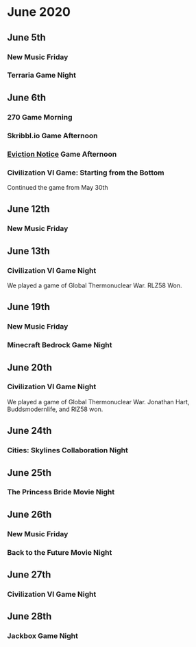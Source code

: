 # June 2020

## June 5th
### New Music Friday
### Terraria Game Night

## June 6th
### 270 Game Morning
### Skribbl.io Game Afternoon
### [Eviction Notice](https://www.roblox.com/games/2577040780/Eviction-Notice-BETA) Game Afternoon
### Civilization VI Game: Starting from the Bottom
Continued the game from May 30th

## June 12th
### New Music Friday

## June 13th
### Civilization VI Game Night
We played a game of Global Thermonuclear War. RLZ58 Won.

## June 19th
### New Music Friday
### Minecraft Bedrock Game Night

## June 20th
### Civilization VI Game Night
We played a game of Global Thermonuclear War. Jonathan Hart, Buddsmodernlife, and RlZ58 won.

## June 24th
### Cities: Skylines Collaboration Night

## June 25th
### The Princess Bride Movie Night

## June 26th
### New Music Friday
### Back to the Future Movie Night

## June 27th
### Civilization VI Game Night

## June 28th
### Jackbox Game Night
